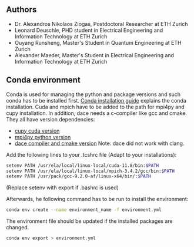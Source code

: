 ## Authors
- Dr. Alexandros Nikolaos Ziogas, Postdoctoral Researcher at ETH Zurich
- Leonard Deuschle, PHD student in Electrical Engineering and Information Technology at ETH Zurich
- Ouyang Runsheng, Master's Student in Quantum Engineering at ETH Zurich
- Alexander Maeder, Master's Student in Electrical Engineering and Information Technology at ETH Zurich

## Conda environment
Conda is used for managing the python and package versions and such conda has to be installed first.
[Conda installation guide](https://conda.io/projects/conda/en/latest/user-guide/install/linux.html) explains the conda installation.
Cuda and mpich have to be added to the path for mpi4py and cupy installation. In addition, dace needs a c-compiler like gcc and cmake. 
They all have version dependencies:
- [cupy cuda version](https://docs.cupy.dev/en/stable/install.html)
- [mpi4py python version](https://mpi4py.readthedocs.io/en/stable/install.html)
- [dace compiler and cmake version](https://spcldace.readthedocs.io/en/latest/setup/installation.html)
Note: dace did not work with clang.

Add the following lines to your .tcshrc file (Adapt to your installations):
```bash
setenv PATH /usr/ela/local/linux-local/cuda-11.8/bin:$PATH 
setenv PATH /usr/ela/local/linux-local/mpich-3.4.2/gcc/bin:$PATH 
setenv PATH /usr/pack/gcc-9.2.0-af/linux-x64/bin/:$PATH
```
(Replace setenv with export if .bashrc is used)


Afterwards, he following command has to be run to install the environment:
```bash
conda env create --name environment_name -f environment.yml
```

The environment file should be updated if the installed packages are changed.
```bash
conda env export > environment.yml
```
